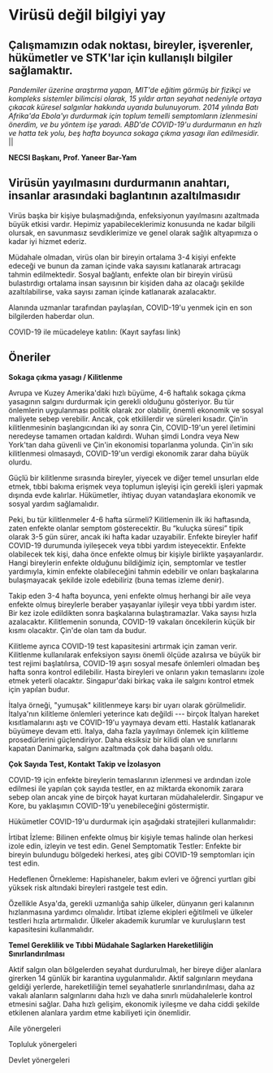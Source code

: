 # Virüsü değil bilgiyi yay

## Çalışmamızın odak noktası, bireyler, işverenler, hükümetler ve STK'lar için kullanışlı bilgiler sağlamaktır.

*Pandemiler üzerine araştırma yapan, MIT'de eğitim görmüş bir fizikçi ve kompleks sistemler bilimcisi olarak, 15 yıldır artan seyahat nedeniyle ortaya çıkacak küresel salgınlar hakkında uyarıda bulunuyorum. 2014 yılında Batı Afrika'da Ebola'yı durdurmak için toplum temelli semptomların izlenmesini önerdim, ve bu yöntem işe yaradı. ABD'de COVID-19'u durdurmanın en hızlı ve hatta tek yolu, beş hafta boyunca sokaga çıkma yasagı ilan edilmesidir.*
||

**NECSI Başkanı, Prof. Yaneer Bar-Yam**

## Virüsün yayılmasını durdurmanın anahtarı, insanlar arasındaki baglantının azaltılmasıdır

Virüs başka bir kişiye bulaşmadığında, enfeksiyonun yayılmasını azaltmada büyük etkisi vardır. Hepimiz yapabileceklerimiz  konusunda ne kadar bilgili olursak, en savunmasız sevdiklerimize ve genel olarak sağlık altyapımıza o kadar iyi hizmet ederiz.

Müdahale olmadan, virüs olan bir bireyin ortalama 3-4 kişiyi enfekte edeceği ve bunun da zaman içinde vaka sayısını katlanarak artıracagı tahmin edilmektedir. Sosyal bağlantı, enfekte olan bir bireyin virüsü bulastırdıgı ortalama insan sayısının bir kişiden daha az olacağı şekilde azaltılabilirse, vaka sayısı zaman içinde katlanarak azalacaktır.

Alanında uzmanlar tarafından paylaşılan, COVID-19'u yenmek için en son bilgilerden haberdar olun.

COVID-19 ile mücadeleye katılın:
(Kayıt sayfası link)

## Öneriler

**Sokaga çıkma yasagı / Kilitlenme**

Avrupa ve Kuzey Amerika'daki hızlı büyüme, 4-6 haftalık sokaga çıkma yasagının salgını durdurmak için gerekli olduğunu gösteriyor. Bu tür önlemlerin uygulanması politik olarak zor olabilir, önemli ekonomik ve sosyal maliyete sebep verebilir. Ancak, çok etkililerdir ve süreleri kısadır. Çin'in kilitlenmesinin başlangıcından iki ay sonra Çin, COVID-19'un yerel iletimini neredeyse tamamen ortadan kaldırdı. Wuhan şimdi Londra veya New York'tan daha güvenli ve Çin'in ekonomisi toparlanma yolunda. Çin'in sıkı kilitlenmesi olmasaydı, COVID-19'un verdigi ekonomik zarar daha büyük olurdu.

Güçlü bir kilitlenme sırasında bireyler, yiyecek ve diğer temel unsurları elde etmek, tıbbi bakıma erişmek veya toplumun işleyişi için gerekli işleri yapmak dışında evde kalırlar. Hükümetler, ihtiyaç duyan vatandaşlara ekonomik ve sosyal yardım sağlamalıdır.

Peki, bu tür kilitlenmeler 4-6 hafta sürmeli? Kilitlemenin ilk iki haftasında, zaten enfekte olanlar semptom gösterecektir. Bu “kuluçka süresi” tipik olarak 3-5 gün sürer, ancak iki hafta kadar uzayabilir. Enfekte bireyler hafif COVID-19 durumunda iyileşecek veya tıbbi yardım isteyecektir. Enfekte olabilecek tek kişi, daha önce enfekte olmuş bir kişiyle birlikte yaşayanlardır. Hangi bireylerin enfekte olduğunu bildiğimiz için, semptomlar ve testler yardımıyla, kimin enfekte olabileceğini tahmin edebilir ve onları başkalarına bulaşmayacak şekilde izole edebiliriz (buna temas izleme denir).

Takip eden 3-4 hafta boyunca, yeni enfekte olmuş herhangi bir aile veya enfekte olmuş bireylerle beraber yaşayanlar iyileşir veya tıbbi yardım ister. Bir kez izole edildikten sonra başkalarına bulaştıramazlar. Vaka sayısı hızla azalacaktır. Kilitlemenin sonunda, COVID-19 vakaları öncekilerin küçük bir kısmı olacaktır. Çin'de olan tam da budur.

Kilitleme ayrıca COVID-19 test kapasitesini artırmak için zaman verir. Kilitlenme kullanılarak enfeksiyon sayısı önemli ölçüde azalırsa ve büyük bir test rejimi başlatılırsa, COVID-19 aşırı sosyal mesafe önlemleri olmadan beş hafta sonra kontrol edilebilir. Hasta bireyleri ve onların yakın temaslarını izole etmek yeterli olacaktır. Singapur'daki birkaç vaka ile salgını kontrol etmek için yapılan budur.

İtalya örneği, "yumuşak" kilitlenmeye karşı bir uyarı olarak görülmelidir. İtalya'nın kilitleme önlemleri yeterince katı değildi --- birçok İtalyan hareket kısıtlamalarını aştı ve COVID-19'u yaymaya devam etti. Hastalık katlanarak büyümeye devam etti. İtalya, daha fazla yayılmayı önlemek için kilitleme prosedürlerini güçlendiriyor. Daha eksiksiz bir kilidi olan ve sınırlarını kapatan Danimarka, salgını azaltmada çok daha başarılı oldu.

**Çok Sayıda Test, Kontakt Takip ve İzolasyon**

COVID-19 için enfekte bireylerin temaslarının izlenmesi ve ardından izole edilmesi ile yapılan çok sayıda testler, en az miktarda ekonomik zarara sebep olan ancak yine de birçok hayat kurtaran müdahalelerdir. Singapur ve Kore, bu yaklaşımın COVID-19'u yenebileceğini göstermiştir.

Hükümetler COVID-19'u durdurmak için aşağıdaki stratejileri kullanmalıdır:

İrtibat İzleme: Bilinen enfekte olmuş bir kişiyle temas halinde olan herkesi izole edin, izleyin ve test edin.
Genel Semptomatik Testler: Enfekte bir bireyin bulundugu bölgedeki herkesi, ateş gibi COVID-19 semptomları için test edin.

Hedeflenen Örnekleme: Hapishaneler, bakım evleri ve öğrenci yurtları gibi yüksek risk altındaki bireyleri rastgele test edin.

Özellikle Asya'da, gerekli uzmanlığa sahip ülkeler, dünyanın geri kalanının hızlanmasına yardımcı olmalıdır. İrtibat izleme ekipleri eğitilmeli ve ülkeler testleri hızla artırmalıdır. Ülkeler akademik kurumlar ve kuruluşların test kapasitesini kullanmalıdır.

**Temel Gereklilik ve Tıbbi Müdahale Saglarken Hareketliliğin Sınırlandırılması**

Aktif salgın olan bölgelerden seyahat durdurulmalı, her bireye diğer alanlara girerken 14 günlük bir karantina uygulanmalıdır. Aktif salgınların meydana geldiği yerlerde, hareketliliğin temel seyahatlerle sınırlandırılması, daha az vakalı alanların salgınlarını daha hızlı ve daha sınırlı müdahalelerle kontrol etmesini sağlar. Daha hızlı gelişim, ekonomik iyileşme ve daha ciddi şekilde etkilenen alanlara yardım etme kabiliyeti için önemlidir.

Aile yönergeleri

Topluluk yönergeleri

Devlet yönergeleri


